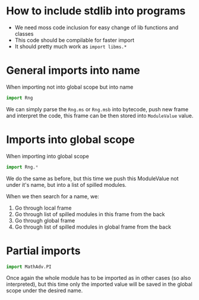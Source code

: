 # How to include stdlib into programs

* We need moss code inclusion for easy change of lib functions and classes
* This code should be compilable for faster import
* It should pretty much work as `import libms.*`

# General imports into name

When importing not into global scope but into name
```py
import Rng
```

We can simply parse the `Rng.ms` or `Rng.msb` into bytecode, push new frame
and interpret the code, this frame can be then stored into `ModuleValue` value.

# Imports into global scope

When importing into global scope
```py
import Rng.*
```

We do the same as before, but this time we push this ModuleValue not under it's
name, but into a list of spilled modules.

When we then search for a name, we:
1. Go through local frame
2. Go through list of spilled modules in this frame from the back
3. Go through global frame
4. Go through list of spilled modules in global frame from the back

# Partial imports

```py
import MathAdv.PI
```

Once again the whole module has to be imported as in other cases (so also
interpreted), but this time only the imported value will be saved in the global
scope under the desired name.